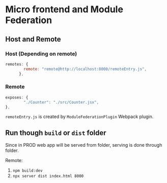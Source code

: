 # Micro frontend and Module Federation



## Host and Remote


### Host (Depending on remote)

```javascript
remotes: {
        remote: "remote@http://localhost:8000/remoteEntry.js", 
      },
```

### Remote

```javascript
exposes: {
        "./Counter": "./src/Counter.jsx", 
},
```

`remoteEntry.js` is created by `ModuleFederationPlugin` Webpack plugin.

## Run though `build` or `dist` folder

Since in PROD web app will be served from folder, serving is done through folder.

Remote: 

1. `npm build:dev`
2. `npx server dist index.html 8000`

